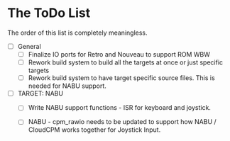 # The ToDo List

The order of this list is completely meaningless.

- [ ] General
    - [ ] Finalize IO ports for Retro and Nouveau to support ROM WBW
    - [ ] Rework build system to build all the targets at once or just specific
        targets
    - [ ] Rework build system to have target specific source files.  This is needed
    for NABU support.
- [ ] TARGET: NABU
    - [ ] Write NABU support functions - ISR for keyboard and joystick.
    - [ ] NABU - cpm_rawio needs to be updated to support how NABU / CloudCPM works
        together for Joystick Input.

